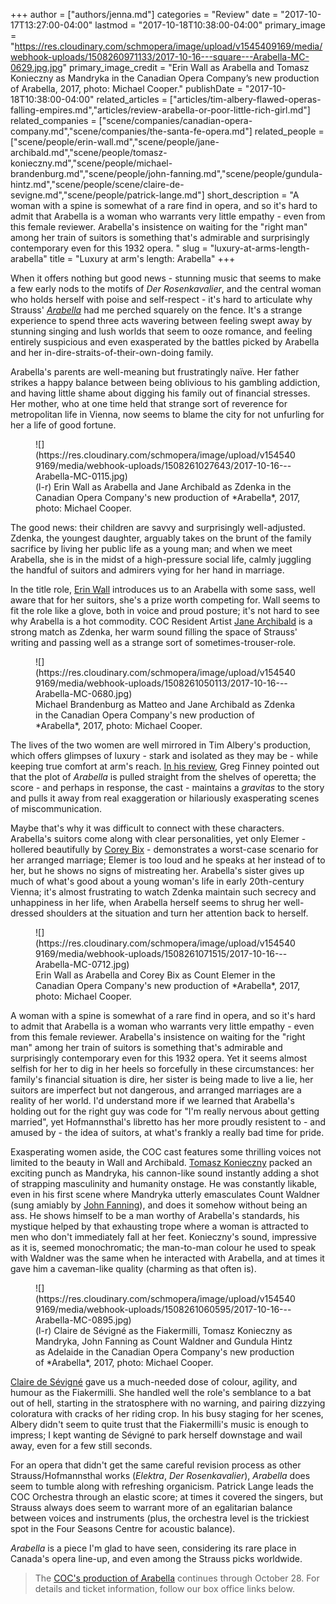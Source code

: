 +++
author = ["authors/jenna.md"]
categories = "Review"
date = "2017-10-17T13:27:00-04:00"
lastmod = "2017-10-18T10:38:00-04:00"
primary_image = "https://res.cloudinary.com/schmopera/image/upload/v1545409169/media/webhook-uploads/1508260971133/2017-10-16---square---Arabella-MC-0629.jpg.jpg"
primary_image_credit = "Erin Wall as Arabella and Tomasz Konieczny as Mandryka in the Canadian Opera Company’s new production of Arabella, 2017, photo: Michael Cooper."
publishDate = "2017-10-18T10:38:00-04:00"
related_articles = ["articles/tim-albery-flawed-operas-falling-empires.md","articles/review-arabella-or-poor-little-rich-girl.md"]
related_companies = ["scene/companies/canadian-opera-company.md","scene/companies/the-santa-fe-opera.md"]
related_people = ["scene/people/erin-wall.md","scene/people/jane-archibald.md","scene/people/tomasz-konieczny.md","scene/people/michael-brandenburg.md","scene/people/john-fanning.md","scene/people/gundula-hintz.md","scene/people/scene/claire-de-sevigne.md","scene/people/patrick-lange.md"]
short_description = "A woman with a spine is somewhat of a rare find in opera, and so it&#039;s hard to admit that Arabella is a woman who warrants very little empathy - even from this female reviewer. Arabella&#039;s insistence on waiting for the &quot;right man&quot; among her train of suitors is something that&#039;s admirable and surprisingly contemporary even for this 1932 opera. "
slug = "luxury-at-arms-length-arabella"
title = "Luxury at arm&#039;s length: Arabella"
+++

When it offers nothing but good news - stunning music that seems to make a few early nods to the motifs of *Der Rosenkavalier*, and the central woman who holds herself with poise and self-respect - it's hard to articulate why Strauss' [*Arabella*](http://coc.ca/PerformancesAndTickets/1718Season/Arabella.aspx) had me perched squarely on the fence. It's a strange experience to spend three acts wavering between feeling swept away by stunning singing and lush worlds that seem to ooze romance, and feeling entirely suspicious and even exasperated by the battles picked by Arabella and her in-dire-straits-of-their-own-doing family.

Arabella's parents are well-meaning but frustratingly naïve. Her father strikes a happy balance between being oblivious to his gambling addiction, and having little shame about digging his family out of financial stresses. Her mother, who at one time held that strange sort of reverence for metropolitan life in Vienna, now seems to blame the city for not unfurling for her a life of good fortune.

<figure data-type="image">
![](https://res.cloudinary.com/schmopera/image/upload/v1545409169/media/webhook-uploads/1508261027643/2017-10-16---Arabella-MC-0115.jpg)
<figcaption>(l-r) Erin Wall as Arabella and Jane Archibald as Zdenka in the Canadian Opera Company's new production of *Arabella*, 2017, photo: Michael Cooper.</figcaption>
</figure>

The good news: their children are savvy and surprisingly well-adjusted. Zdenka, the youngest daughter, arguably takes on the brunt of the family sacrifice by living her public life as a young man; and when we meet Arabella, she is in the midst of a high-pressure social life, calmly juggling the handful of suitors and admirers vying for her hand in marriage.

In the title role, [Erin Wall](/scene/people/erin-wall/) introduces us to an Arabella with some sass, well aware that for her suitors, she's a prize worth competing for. Wall seems to fit the role like a glove, both in voice and proud posture; it's not hard to see why Arabella is a hot commodity. COC Resident Artist [Jane Archibald](/scene/people/jane-archibald/) is a strong match as Zdenka, her warm sound filling the space of Strauss' writing and passing well as a strange sort of sometimes-trouser-role. 

<figure data-type="image">
![](https://res.cloudinary.com/schmopera/image/upload/v1545409169/media/webhook-uploads/1508261050113/2017-10-16---Arabella-MC-0680.jpg)
<figcaption>Michael Brandenburg as Matteo and Jane Archibald as Zdenka in the Canadian Opera Company's new production of *Arabella*, 2017, photo: Michael Cooper.</figcaption>
</figure>

The lives of the two women are well mirrored in Tim Albery's production, which offers glimpses of luxury - stark and isolated as they may be - while keeping true comfort at arm's reach. [In his review](/review-arabella-or-poor-little-rich-girl/), Greg Finney pointed out that the plot of *Arabella* is pulled straight from the shelves of operetta; the score - and perhaps in response, the cast - maintains a *gravitas* to the story and pulls it away from real exaggeration or hilariously exasperating scenes of miscommunication. 

Maybe that's why it was difficult to connect with these characters. Arabella's suitors come along with clear personalities, yet only Elemer - hollered beautifully by [Corey Bix](/scene/people/corey-bix/) - demonstrates a worst-case scenario for her arranged marriage; Elemer is too loud and he speaks at her instead of to her, but he shows no signs of mistreating her. Arabella's sister gives up much of what's good about a young woman's life in early 20th-century Vienna; it's almost frustrating to watch Zdenka maintain such secrecy and unhappiness in her life, when Arabella herself seems to shrug her well-dressed shoulders at the situation and turn her attention back to herself.

<figure data-type="image">
![](https://res.cloudinary.com/schmopera/image/upload/v1545409169/media/webhook-uploads/1508261071515/2017-10-16---Arabella-MC-0712.jpg)
<figcaption>Erin Wall as Arabella and Corey Bix as Count Elemer in the Canadian Opera Company's new production of *Arabella*, 2017, photo: Michael Cooper.</figcaption>
</figure>

A woman with a spine is somewhat of a rare find in opera, and so it's hard to admit that Arabella is a woman who warrants very little empathy - even from this female reviewer. Arabella's insistence on waiting for the "right man" among her train of suitors is something that's admirable and surprisingly contemporary even for this 1932 opera. Yet it seems almost selfish for her to dig in her heels so forcefully in these circumstances: her family's financial situation is dire, her sister is being made to live a lie, her suitors are imperfect but not dangerous, and arranged marriages are a reality of her world. I'd understand more if we learned that Arabella's holding out for the right guy was code for "I'm really nervous about getting married", yet Hofmannsthal's libretto has her more proudly resistent to - and amused by - the idea of suitors, at what's frankly a really bad time for pride.

Exasperating women aside, the COC cast features some thrilling voices not limited to the beauty in Wall and Archibald. [Tomasz Konieczny](/scene/people/tomasz-konieczny/) packed an exciting punch as Mandryka, his cannon-like sound instantly adding a shot of strapping masculinity and humanity onstage. He was constantly likable, even in his first scene where Mandryka utterly emasculates Count Waldner (sung amiably by [John Fanning](/talking-with-singers-john-fanning/)), and does it somehow without being an ass. He shows himself to be a man worthy of Arabella's standards, his mystique helped by that exhausting trope where a woman is attracted to men who don't immediately fall at her feet. Konieczny's sound, impressive as it is, seemed monochromatic; the man-to-man colour he used to speak with Waldner was the same when he interacted with Arabella, and at times it gave him a caveman-like quality (charming as that often is).

<figure data-type="image">
![](https://res.cloudinary.com/schmopera/image/upload/v1545409169/media/webhook-uploads/1508261060595/2017-10-16---Arabella-MC-0895.jpg)
<figcaption>(l-r) Claire de Sévigné as the Fiakermilli, Tomasz Konieczny as Mandryka, John Fanning as Count Waldner and Gundula Hintz as Adelaide in the Canadian Opera Company's new production of *Arabella*, 2017, photo: Michael Cooper.</figcaption>
</figure>

[Claire de Sévigné](/scene/people/claire-de-sevigne/) gave us a much-needed dose of colour, agility, and humour as the Fiakermilli. She handled well the role's semblance to a bat out of hell, starting in the stratosphere with no warning, and pairing dizzying coloratura with cracks of her riding crop. In his busy staging for her scenes, Albery didn't seem to quite trust that the Fiakermilli's music is enough to impress; I kept wanting de Sévigné to park herself downstage and wail away, even for a few still seconds.

For an opera that didn't get the same careful revision process as other Strauss/Hofmannsthal works (*Elektra*, *Der Rosenkavalier*), *Arabella* does seem to tumble along with refreshing organicism. Patrick Lange leads the COC Orchestra through an elastic score; at times it covered the singers, but Strauss always does seem to warrant more of an egalitarian balance between voices and instruments (plus, the orchestra level is the trickiest spot in the Four Seasons Centre for acoustic balance). 

*Arabella* is a piece I'm glad to have seen, considering its rare place in Canada's opera line-up, and even among the Strauss picks worldwide.

>The [COC's production of Arabella](http://coc.ca/PerformancesAndTickets/1718Season/Arabella.aspx) continues through October 28. For details and ticket information, follow our box office links below.

